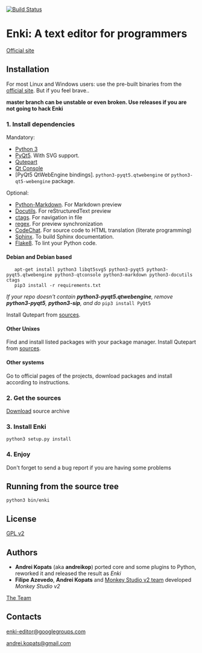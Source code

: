 [![Build Status](https://travis-ci.org/andreikop/enki.svg?branch=master)](https://travis-ci.org/andreikop/enki)


# Enki: A text editor for programmers

[Official site](http://enki-editor.org/)


## Installation
For most Linux and Windows users: use the pre-built binaries from the [official site](http://enki-editor.org/). But if you feel brave..

**master branch can be unstable or even broken. Use releases if you are not going to hack Enki**

### 1. Install dependencies
Mandatory:

* [Python 3](http://python.org/download)
* [PyQt5](http://www.riverbankcomputing.co.uk/software/pyqt/download). With SVG support.
* [Qutepart](https://github.com/andreikop/qutepart)
* [Qt Console](https://github.com/jupyter/qtconsole)
* [PyQt5 QtWebEngine bindings]. `python3-pyqt5.qtwebengine` or `python3-qt5-webengine` package.

Optional:

* [Python-Markdown](https://github.com/Python-Markdown/markdown). For Markdown preview
* [Docutils](http://docutils.sourceforge.net/). For reStructuredText preview
* [ctags](http://ctags.sourceforge.net/). For navigation in file
* [regex](https://pypi.python.org/pypi/regex). For preview synchronization
* [CodeChat](https://bitbucket.org/bjones/documentation/overview). For source code to HTML translation (literate programming)
* [Sphinx](http://sphinx-doc.org/). To build Sphinx documentation.
* [Flake8](https://flake8.readthedocs.org/en/latest/). To lint your Python code.

#### Debian and Debian based

```
   apt-get install python3 libqt5svg5 python3-pyqt5 python3-pyqt5.qtwebengine python3-qtconsole python3-markdown python3-docutils ctags
   pip3 install -r requirements.txt

```
   *If your repo doesn't contain **python3-pyqt5.qtwebengine**, remove **python3-pyqt5**, **python3-sip**, and do* `pip3 install PyQt5`

Install Qutepart from [sources](https://github.com/andreikop/qutepart).
#### Other Unixes
Find and install listed packages with your package manager.
Install Qutepart from [sources](https://github.com/andreikop/qutepart).
#### Other systems

Go to official pages of the projects, download packages and install according to instructions.

### 2. Get the sources

[Download](https://github.com/andreikop/enki/releases) source archive


### 3. Install Enki
    python3 setup.py install

### 4. Enjoy
Don't forget to send a bug report if you are having some problems


## Running from the source tree
    python3 bin/enki

## License
[GPL v2](LICENSE.GPL2.html)

## Authors

* **Andrei Kopats** (aka **andreikop**) ported core and some plugins to Python, reworked it and released the result as *Enki*
* **Filipe Azevedo**, **Andrei Kopats** and [Monkey Studio v2 team](http://monkeystudio.org/team) developed *Monkey Studio v2*

[The Team](http://enki-editor.org/team.html)

## Contacts
[enki-editor@googlegroups.com](mailto:enki-editor@googlegroups.com)

[andrei.kopats@gmail.com](mailto:andrei.kopats@gmail.com)

